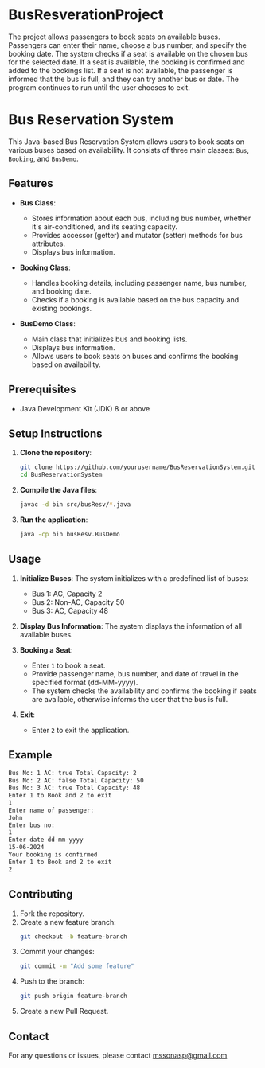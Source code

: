 # BusResverationProject
The project allows passengers to book seats on available buses.
Passengers can enter their name, choose a bus number, and specify the booking date.
The system checks if a seat is available on the chosen bus for the selected date.
If a seat is available, the booking is confirmed and added to the bookings list.
If a seat is not available, the passenger is informed that the bus is full, and they can try another bus or date.
The program continues to run until the user chooses to exit.
# Bus Reservation System

This Java-based Bus Reservation System allows users to book seats on various buses based on availability. It consists of three main classes: `Bus`, `Booking`, and `BusDemo`.

## Features
- **Bus Class**:
  - Stores information about each bus, including bus number, whether it's air-conditioned, and its seating capacity.
  - Provides accessor (getter) and mutator (setter) methods for bus attributes.
  - Displays bus information.

- **Booking Class**:
  - Handles booking details, including passenger name, bus number, and booking date.
  - Checks if a booking is available based on the bus capacity and existing bookings.

- **BusDemo Class**:
  - Main class that initializes bus and booking lists.
  - Displays bus information.
  - Allows users to book seats on buses and confirms the booking based on availability.

## Prerequisites
- Java Development Kit (JDK) 8 or above

## Setup Instructions

1. **Clone the repository**:
   ```sh
   git clone https://github.com/yourusername/BusReservationSystem.git
   cd BusReservationSystem
   ```

2. **Compile the Java files**:
   ```sh
   javac -d bin src/busResv/*.java
   ```

3. **Run the application**:
   ```sh
   java -cp bin busResv.BusDemo
   ```

## Usage

1. **Initialize Buses**:
   The system initializes with a predefined list of buses:
   - Bus 1: AC, Capacity 2
   - Bus 2: Non-AC, Capacity 50
   - Bus 3: AC, Capacity 48

2. **Display Bus Information**:
   The system displays the information of all available buses.

3. **Booking a Seat**:
   - Enter `1` to book a seat.
   - Provide passenger name, bus number, and date of travel in the specified format (dd-MM-yyyy).
   - The system checks the availability and confirms the booking if seats are available, otherwise informs the user that the bus is full.

4. **Exit**:
   - Enter `2` to exit the application.

## Example

```sh
Bus No: 1 AC: true Total Capacity: 2
Bus No: 2 AC: false Total Capacity: 50
Bus No: 3 AC: true Total Capacity: 48
Enter 1 to Book and 2 to exit
1
Enter name of passenger:
John
Enter bus no:
1
Enter date dd-mm-yyyy
15-06-2024
Your booking is confirmed
Enter 1 to Book and 2 to exit
2
```

## Contributing

1. Fork the repository.
2. Create a new feature branch:
   ```sh
   git checkout -b feature-branch
   ```
3. Commit your changes:
   ```sh
   git commit -m "Add some feature"
   ```
4. Push to the branch:
   ```sh
   git push origin feature-branch
   ```
5. Create a new Pull Request.



## Contact

For any questions or issues, please contact mssonasp@gmail.com
